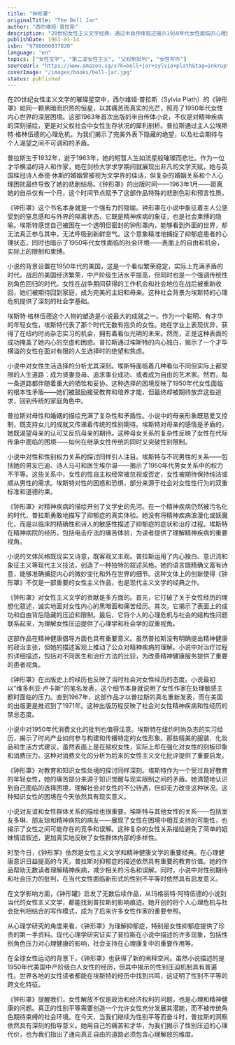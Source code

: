 ```yaml
---
title: "钟形罩"
originalTitle: "The Bell Jar"
author: "西尔维娅·普拉斯"
description: "20世纪女性主义文学经典，通过半自传体叙述揭示1950年代女性面临的心理困境与社会压迫，深刻探讨精神疾病与性别束缚的关系。"
publishDate: 1963-01-14
isbn: "9780060837020"
language: "en"
topics: ["女性文学", "第二波女性主义", "父权制批判", "女性写作"]
sourceUrl: "https://www.amazon.sg/s?k=bell+jar+sylvia+plath&tag=inkrupt-22"
coverImage: "/images/books/bell-jar.jpg"
status: published
---
```


在20世纪女性主义文学的璀璨星空中，西尔维娅·普拉斯（Sylvia Plath）的《钟形罩》如同一颗黑暗而炽热的恒星，以其痛苦而真实的光芒，照亮了1950年代女性内心世界的深层困境。这部1963年首次出版的半自传体小说，不仅是对精神疾病的深刻描绘，更是对父权社会中女性生存状况的犀利剖析。普拉斯通过主人公埃斯特·格林伍德的心理危机，为我们揭示了完美外表下隐藏的绝望，以及社会期待与个人渴望之间不可调和的矛盾。

普拉斯生于1932年，逝于1963年，她的短暂人生如流星般璀璨而悲壮。作为一位才华横溢的诗人和作家，她在剑桥大学求学期间就展现出非凡的文学天赋，她与英国桂冠诗人泰德·休斯的婚姻曾被视为文学界的佳话，但复杂的婚姻关系和个人心理困扰最终导致了她的悲剧结局。《钟形罩》的出版时间——1963年1月——距离她的自杀仅有一个月，这个时间节点赋予了这部作品特殊的悲剧色彩和预言性质。

《钟形罩》这个书名本身就是一个强有力的隐喻。钟形罩在小说中象征着主人公感受到的窒息感和与外界的隔离状态，它既是精神疾病的象征，也是社会束缚的隐喻。埃斯特感觉自己被困在一个透明但密封的钟形罩内，能够看到外面的世界，却无法真正参与其中，无法呼吸到新鲜空气。这个意象精准地捕捉了抑郁症患者的心理状态，同时也暗示了1950年代女性面临的社会环境——表面上的自由和机会，实际上的限制和束缚。

小说的背景设置在1950年代的美国，这是一个看似繁荣稳定，实际上充满矛盾的时代。战后的美国经济繁荣，中产阶级生活水平提高，但同时也是一个强调传统性别角色回归的时代。女性在战争期间获得的工作机会和社会地位在战后被重新收回，她们被期待回到家庭，成为完美的主妇和母亲。这种社会背景为埃斯特的心理危机提供了深刻的社会学基础。

埃斯特·格林伍德这个人物的塑造是小说最大的成就之一。作为一个聪明、有才华的年轻女性，埃斯特代表了那个时代无数有抱负的女性。她在学业上表现优异，获得了在纽约时尚杂志实习的机会，拥有着看似光明的未来。然而，正是这种表面的成功掩盖了她内心的空虚和困惑。普拉斯通过埃斯特的内心独白，揭示了一个才华横溢的女性在面对有限的人生选择时的绝望和焦虑。

小说中对女性生活选择的分析尤其深刻。埃斯特面临着几种看似不同但实际上都受限的人生道路：成为贤妻良母、追求事业成功、或者成为自由的艺术家。然而，每一条道路都伴随着重大的牺牲和妥协。这种选择的困境反映了1950年代女性面临的根本性矛盾——她们被鼓励接受教育和培养才能，但最终却被期待放弃这些追求，回到传统的家庭角色中。

普拉斯对母性和婚姻的描绘充满了复杂性和矛盾性。小说中的母亲形象既慈爱又控制，既支持女儿的成就又传递着传统的性别期待。埃斯特对母亲的感情是矛盾的，她既渴望母亲的认可又反抗母亲的期待。这种母女关系的复杂性反映了女性在代际传承中面临的困境——如何在继承女性传统的同时又突破性别限制。

小说中对性和性别权力关系的探讨同样引人注目。埃斯特与不同男性的关系——包括她的男友巴迪、诗人马可和医生埃尔温——揭示了1950年代男女关系中的权力不平等。这些关系中，女性的性自主权经常被忽视或否定，女性被期待保持纯洁或顺从男性的需求。埃斯特对性的困惑和恐惧，部分来源于社会对女性性行为的双重标准和道德约束。

《钟形罩》对精神疾病的描绘开创了文学史的先河。在一个精神疾病仍然被污名化的时代，普拉斯勇敢地描写了抑郁症的真实体验。她没有将精神疾病浪漫化或妖魔化，而是以临床的精确性和诗人的敏感性描述了抑郁症的症状和治疗过程。埃斯特在精神病院的经历，包括电击疗法的痛苦体验，为读者提供了理解精神疾病的重要视角。

小说的文体风格既现实又诗意，既客观又主观。普拉斯运用了内心独白、意识流和象征主义等现代主义技法，创造了一种独特的叙述风格。她的语言既精确又富有诗意，能够准确捕捉内心的微妙变化和外在世界的细节。这种文体上的创新使得《钟形罩》不仅是一部重要的女性主义作品，也是现代主义文学的经典之作。

《钟形罩》对女性主义文学的贡献是多方面的。首先，它打破了关于女性经历的理想化叙述，诚实地面对女性内心的黑暗面和痛苦经历。其次，它揭示了表面上的成功和自由背后隐藏的压迫和限制。最后，它将个人的心理危机与社会的结构性问题联系起来，为理解女性压迫提供了心理学和社会学的双重视角。

这部作品在精神健康倡导方面也具有重要意义。虽然普拉斯没有明确提出精神健康的政治主张，但她的描述客观上推动了公众对精神疾病的理解。小说中对治疗过程的详细描述，包括对不同医生和治疗方法的比较，为改善精神健康服务提供了重要的患者视角。

《钟形罩》在出版史上的经历也反映了当时社会对女性经历的态度。小说最初以"维多利亚·卢卡斯"的笔名发表，这个细节本身就说明了女性作家在处理敏感主题时面临的压力。直到1967年，这部作品才以普拉斯的真名重新发表，而在美国的出版更是推迟到了1971年。这种出版历程反映了社会对女性精神疾病和性经历的禁忌态度。

小说中对1950年代消费文化的批判也值得注意。埃斯特在纽约时尚杂志的实习经历，揭示了时尚产业如何参与构建和传播特定的女性形象。那些精美的服装、化妆品和生活方式建议，虽然表面上是在赋权女性，实际上却在强化对女性的刻板印象和消费压力。这种对消费文化的分析为后来的女性主义文化批评提供了重要启发。

《钟形罩》对教育和知识女性处境的探讨同样深刻。埃斯特作为一个受过良好教育的年轻女性，她的痛苦部分来源于知识觉醒与现实限制之间的矛盾。她清楚地认识到自己面临的选择困境，理解社会对女性的不公待遇，但却无力改变这种状况。这种知识女性的困境在今天依然具有现实意义。

小说对友谊和女性群体关系的描绘也很重要。埃斯特与其他女性的关系——包括室友多琳、朋友琼和精神病院的病友——展现了女性在困境中相互支持的可能性，也揭示了女性之间可能存在的竞争和误解。这种复杂的女性关系描绘避免了简单的姐妹情谊叙述，更加真实地反映了女性群体内部的多样性。

时至今日，《钟形罞》依然是女性主义文学和精神健康文学的重要经典。在心理健康意识日益提高的今天，普拉斯对抑郁症的描述依然具有重要的教育价值。她的作品帮助无数读者理解精神疾病，减少相关的污名和误解。同时，小说中对性别期待和社会压力的批判，在当代女性面临新形式的性别不平等时依然具有启发意义。

在文学影响方面，《钟形罐》启发了无数后续作品，从玛格丽特·阿特伍德的小说到当代的女性主义文学，都能找到普拉斯的影响痕迹。她开创的将个人心理危机与社会批判相结合的写作模式，成为了后来许多女性作家的重要参照。

从心理学研究的角度来看，《钟形罩》为理解抑郁症，特别是女性抑郁症提供了珍贵的第一手资料。现代心理学研究证实了普拉斯在小说中描述的许多现象，包括性别角色压力对心理健康的影响，社会支持在心理康复中的重要作用等。

在全球女性运动的背景下，《钟形罩》也获得了新的阐释空间。虽然小说描述的是1950年代美国中产阶级白人女性的经历，但其中揭示的性别压迫机制具有普遍性。世界各地的女性读者都能在埃斯特的经历中找到共鸣，这证明了性别不平等的跨文化特征。

《钟形罩》提醒我们，女性解放不仅是政治和经济权利的问题，也是心理和精神健康的问题。真正的性别平等需要创造一个允许女性充分发展其潜能，而不被传统角色期待束缚的社会环境。在今天，当我们继续为性别平等而奋斗时，普拉斯的洞察依然具有深刻的指导意义。她用自己的痛苦和才华，为我们揭示了性别压迫的心理代价，也为我们指出了通向真正自由的道路必须包含心理解放的维度。